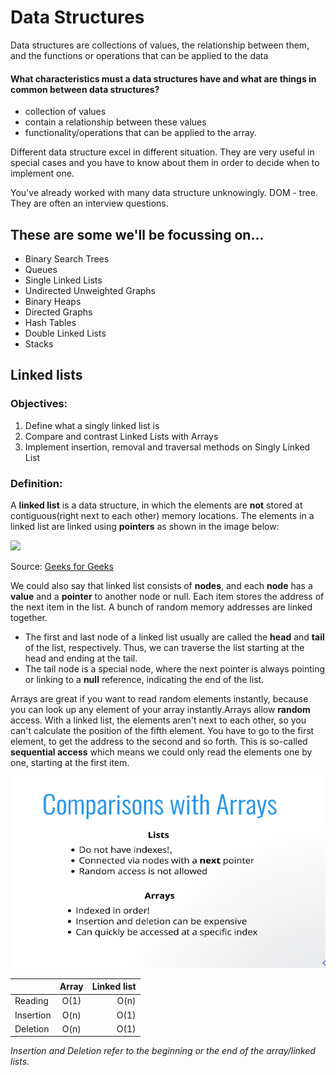 # Data Structures
Data structures are collections of values, the relationship between them, and the functions or operations that can be applied to the data

#### What characteristics must a data structures have and what are things in common between data structures? 

- collection of values
- contain a relationship between these values
- functionality/operations that can be applied to the array.

Different data structure excel in different situation. They are very useful in special cases and you have to know about them in order to decide when to implement one. 

You've already worked with many data structure unknowingly. DOM - tree. They are often an interview questions.

## These are some we'll be focussing on...
- Binary Search Trees
- Queues 
- Single Linked Lists 
- Undirected Unweighted Graphs 
- Binary Heaps 
- Directed Graphs
- Hash Tables
- Double Linked Lists
- Stacks

## Linked lists 

### Objectives: 

1. Define what a singly linked list is 
2. Compare and contrast Linked Lists with Arrays 
3. Implement insertion, removal and traversal methods on Singly Linked List

### Definition: 

A **linked list** is a data structure, in which the elements are **not** stored at contiguous(right next to each other) memory locations. The elements in a linked list are linked using **pointers** as shown in the image below:

![](https://media.geeksforgeeks.org/wp-content/cdn-uploads/gq/2013/03/Linkedlist.png)

Source: [Geeks for Geeks](https://www.geeksforgeeks.org/data-structures/linked-list/)


We could also say that linked list consists of **nodes**, and each **node** has a **value** and a **pointer** to another node or null.
Each item stores the address of the next item in the list. A bunch of random memory addresses are linked together. 

* The first and last node of a linked list usually are called the **head** and **tail** of the list, respectively. Thus, we can traverse the list starting at the head and ending at the tail. 
* The tail node is a special node, where the next pointer is always pointing or linking to a **null** reference, indicating the end of the list.

Arrays are great if you want to read random elements instantly, because you can look up any element of your array instantly.Arrays allow **random** access. With a linked list, the elements aren't next to each other, so you can't calculate the position of the fifth element. You have to go to the first element, to get the address to the second and so forth. This is so-called **sequential access** which means we could only read the elements one by one, starting at the first item.

![](comparison.png)


|               | Array          | Linked list  |
| ------------- |:-------------:| ---------:|
| Reading       | O(1)          |   O(n)    |
| Insertion     | O(n)          |   O(1)     |
| Deletion      | O(n)          |   O(1)     |

*Insertion and Deletion refer to the beginning or the end of the array/linked lists.*


